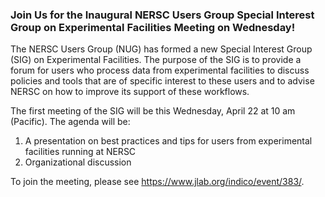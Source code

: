 ### Join Us for the Inaugural NERSC Users Group Special Interest Group on Experimental Facilities Meeting on Wednesday!

The NERSC Users Group (NUG) has formed a new Special Interest Group (SIG) on
Experimental Facilities. The purpose of the SIG is to provide a forum for users
who process data from experimental facilities to discuss policies and tools
that are of specific interest to these users and to advise NERSC on how to
improve its support of these workflows.

The first meeting of the SIG will be this Wednesday, April 22 at 10 am 
(Pacific). The agenda will be:
1. A presentation on best practices and tips for users from experimental
facilities running at NERSC
2. Organizational discussion

To join the meeting, please see <https://www.jlab.org/indico/event/383/>.
